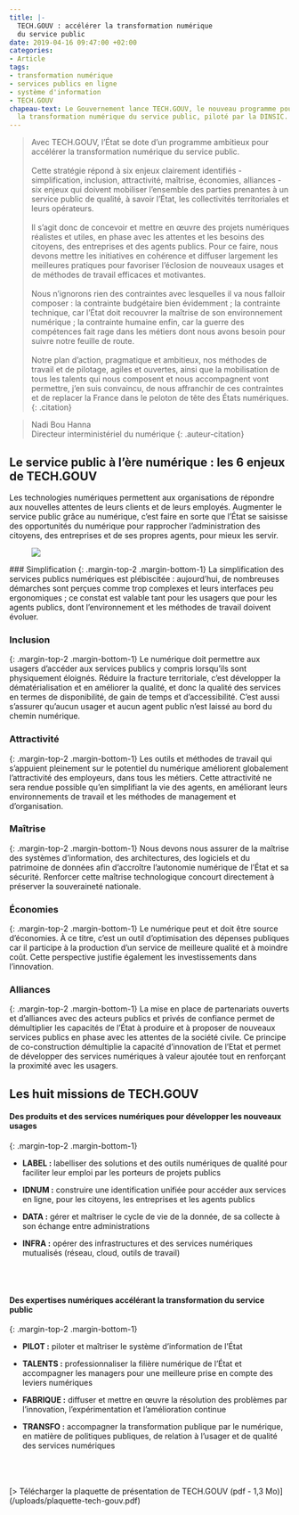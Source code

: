 ```yaml
---
title: |-
  TECH.GOUV : accélérer la transformation numérique
  du service public
date: 2019-04-16 09:47:00 +02:00
categories:
- Article
tags:
- transformation numérique
- services publics en ligne
- système d'information
- TECH.GOUV
chapeau-text: Le Gouvernement lance TECH.GOUV, le nouveau programme pour accélérer
  la transformation numérique du service public, piloté par la DINSIC.
---
```


> Avec TECH.GOUV, l’État se dote d’un programme ambitieux pour accélérer la transformation numérique du service public.
> <br>
> <br>
> Cette stratégie répond à six enjeux clairement identifiés - simplification, inclusion, attractivité, maîtrise, économies, alliances - six enjeux qui doivent mobiliser l’ensemble des parties prenantes à un service public de qualité, à savoir l’État, les collectivités territoriales et leurs opérateurs.
> <br>
> <br>
> Il s’agit donc de concevoir et mettre en œuvre des projets numériques réalistes et utiles, en phase avec les attentes et les besoins des citoyens, des entreprises et des agents publics. Pour ce faire, nous devons mettre les initiatives en cohérence et diffuser largement les meilleures pratiques pour favoriser l’éclosion de nouveaux usages et de méthodes de travail efficaces et motivantes.
> <br>
> <br>
> Nous n’ignorons rien des contraintes avec lesquelles il va nous falloir composer : la contrainte budgétaire bien évidemment ; la contrainte technique, car l’État doit recouvrer la maîtrise de son environnement numérique ; la contrainte humaine enfin, car la guerre des compétences fait rage dans les métiers dont nous avons besoin pour suivre notre feuille de route.
> <br>
> <br>
> Notre plan d’action, pragmatique et ambitieux, nos méthodes de travail et de pilotage, agiles et ouvertes, ainsi que la mobilisation de tous les talents qui nous composent et nous accompagnent vont permettre, j’en suis convaincu, de nous affranchir de ces contraintes et de replacer la France dans le peloton de tête des États numériques.
{: .citation}

> Nadi Bou Hanna
> <br>Directeur interministériel du numérique
{: .auteur-citation}

## Le service public à l’ère numérique : les 6 enjeux de TECH.GOUV

Les technologies numériques permettent aux organisations de répondre aux nouvelles attentes de leurs clients et de leurs employés. Augmenter le service public grâce au numérique, c’est faire en sorte que l’État se saisisse des opportunités du numérique pour rapprocher l’administration des citoyens, des entreprises et de ses propres agents, pour mieux les servir.

<figure class='image-left' style='width: 50%;'><img src="/uploads/tech-gouv-picto-simplification.png"/></figure>### Simplification
{: .margin-top-2 .margin-bottom-1} 
La simplification des services publics numériques est plébiscitée : aujourd’hui, de nombreuses démarches sont perçues comme trop complexes et leurs interfaces peu ergonomiques ; ce constat est valable tant pour les usagers que pour les agents publics, dont l’environnement et les méthodes de travail doivent évoluer. 

### Inclusion
{: .margin-top-2 .margin-bottom-1} 
Le numérique doit permettre aux usagers d’accéder aux services publics y compris lorsqu’ils sont physiquement éloignés. Réduire la fracture territoriale, c’est développer la dématérialisation et en améliorer la qualité, et donc la qualité des services en termes de disponibilité, de gain de temps et d’accessibilité. C’est aussi s’assurer qu’aucun usager et aucun agent public n’est laissé au bord du chemin numérique.

### Attractivité
{: .margin-top-2 .margin-bottom-1} 
Les outils et méthodes de travail qui s’appuient pleinement sur le potentiel du numérique améliorent globalement l’attractivité des employeurs, dans tous les métiers. Cette attractivité ne sera rendue possible qu’en simplifiant la vie des agents, en améliorant leurs environnements de travail et les méthodes de management et d’organisation.

### Maîtrise
{: .margin-top-2 .margin-bottom-1} 
Nous devons nous assurer de la maîtrise des systèmes d’information, des architectures, des logiciels et du patrimoine de données afin d’accroître l’autonomie numérique de l’État et sa sécurité. Renforcer cette maîtrise technologique concourt directement à préserver la souveraineté nationale.

### Économies
{: .margin-top-2 .margin-bottom-1} 
Le numérique peut et doit être source d’économies. À ce titre, c’est un outil d’optimisation des dépenses publiques car il participe à la production d’un service de meilleure qualité et à moindre coût. Cette perspective justifie également les investissements dans l’innovation.

### Alliances
{: .margin-top-2 .margin-bottom-1} 
La mise en place de partenariats ouverts et d’alliances avec des acteurs publics et privés de confiance permet de démultiplier les capacités de l’État à produire et à proposer de nouveaux services publics en phase avec les attentes de la société civile. Ce principe de co-construction démultiplie la capacité d’innovation de l’Etat et permet de développer des services numériques à valeur ajoutée tout en renforçant la proximité avec les usagers.


## Les huit missions de TECH.GOUV

#### Des produits et des services numériques pour développer les nouveaux usages
{: .margin-top-2 .margin-bottom-1} 
* **LABEL :** labelliser des solutions et des outils numériques de qualité pour faciliter leur emploi par les porteurs de projets publics

* **IDNUM :** construire une identification unifiée pour accéder aux services en ligne, pour les citoyens, les entreprises et les agents publics

* **DATA :** gérer et maîtriser le cycle de vie de la donnée, de sa collecte à son échange entre administrations

* **INFRA :** opérer des infrastructures et des services numériques mutualisés (réseau, cloud, outils de travail)
<br>
<br>

#### Des expertises numériques accélérant la transformation du service public
{: .margin-top-2 .margin-bottom-1} 
* **PILOT :** piloter et maîtriser le système d’information de l’État

* **TALENTS :** professionnaliser la filière numérique de l’État et accompagner les managers pour une meilleure prise en compte des leviers numériques

* **FABRIQUE :** diffuser et mettre en œuvre la résolution des problèmes par l’innovation, l’expérimentation et l’amélioration continue

* **TRANSFO :** accompagner la transformation publique par le numérique, en matière de politiques publiques, de relation à l’usager et de qualité des services numériques
<br>
<br>
<br>
[> Télécharger la plaquette de présentation de TECH.GOUV (pdf - 1,3 Mo)](/uploads/plaquette-tech-gouv.pdf)